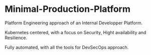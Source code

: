 # Minimal-Production-Platform

Platform Engineering approach of an Internal Developper Platform.

Kubernetes centered, with a focus on Security, Hight availability and Resilience.

Fully automated, with all the tools for DevSecOps approach.
